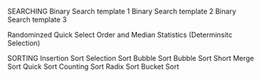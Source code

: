 
SEARCHING
Binary Search template 1
Binary Search template 2
Binary Search template 3

Randominzed Quick Select
Order and Median Statistics (Determinsitc Selection)

SORTING
Insertion Sort
Selection Sort
Bubble Sort
Bubble Sort Short
Merge Sort
Quick Sort
Counting Sort
Radix Sort
Bucket Sort